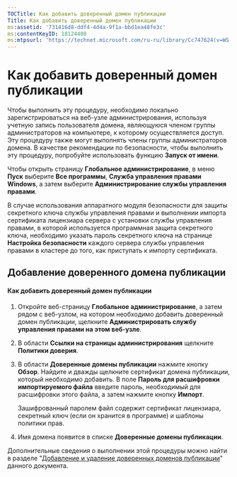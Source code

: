 ```yaml
---
TOCTitle: Как добавить доверенный домен публикации
Title: Как добавить доверенный домен публикации
ms:assetid: '731416d8-ddf4-4d4a-9f1a-bbd1ea48fe3c'
ms:contentKeyID: 18124408
ms:mtpsurl: 'https://technet.microsoft.com/ru-ru/library/Cc747624(v=WS.10)'
---
```


Как добавить доверенный домен публикации
========================================

Чтобы выполнить эту процедуру, необходимо локально зарегистрироваться на веб-узле администрирования, используя учетную запись пользователя домена, являющуюся членом группы администраторов на компьютере, к которому осуществляется доступ. Эту процедуру также могут выполнять члены группы администраторов домена. В качестве рекомендации по безопасности, чтобы выполнить эту процедуру, попробуйте использовать функцию **Запуск от имени**.

Чтобы открыть страницу **Глобальное администрирование**, в меню **Пуск** выберите **Все программы**, **Служба управления правами Windows**, а затем выберите **Администрирование службы управления правами**.

В случае использования аппаратного модуля безопасности для защиты секретного ключа службы управления правами и выполнении импорта сертификата лицензиара сервера с установки службы управления правами, в которой используется программная защита секретного ключа, необходимо указать пароль секретного ключа на странице **Настройка безопасности** каждого сервера службы управления правами в кластере до того, как приступать к импорту сертификата.

Добавление доверенного домена публикации
----------------------------------------

#### Как добавить доверенный домен публикации

1.  Откройте веб-страницу **Глобальное администрирование**, а затем рядом с веб-узлом, на котором необходимо добавить доверенный домен публикации, щелкните **Администрировать службу управления правами на этом веб-узле**.

2.  В области **Ссылки на страницы администрирования** щелкните **Политики доверия**.

3.  В области **Доверенные домены публикации** нажмите кнопку **Обзор**. Найдите и дважды щелкните сертификат домена публикации, который необходимо добавить. В поле **Пароль для расшифровки импортируемого файла** введите пароль, необходимый для расшифровки этого файла, а затем нажмите кнопку **Импорт**.

    Зашифрованный паролем файл содержит сертификат лицензиара, секретный ключ (если он хранится в программе) и шаблоны политики прав.

4.  Имя домена появится в списке **Доверенные домены публикации**.

Дополнительные сведения о выполнении этой процедуры можно найти в разделе "[Добавление и удаление доверенных доменов публикации](https://technet.microsoft.com/d87b502d-5497-4ccd-badf-f6807d587cee)" данного документа.
